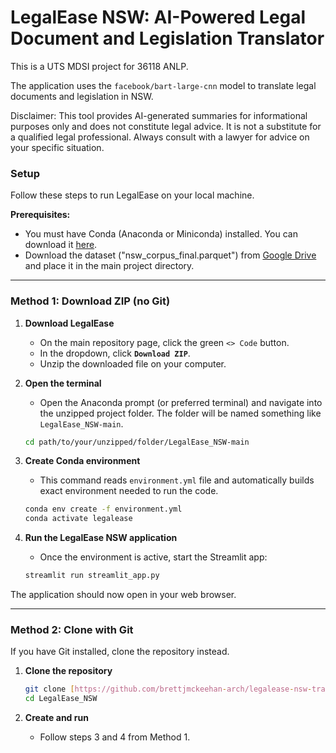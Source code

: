 # LegalEase NSW: AI-Powered Legal Document and Legislation Translator

This is a UTS MDSI project for 36118 ANLP.

The application uses the `facebook/bart-large-cnn` model to translate legal documents and legislation in NSW.

Disclaimer: This tool provides AI-generated summaries for informational purposes only and does not constitute legal advice.
It is not a substitute for a qualified legal professional. Always consult with a lawyer for advice on your specific situation.

### Setup

Follow these steps to run LegalEase on your local machine.

**Prerequisites:**
- You must have Conda (Anaconda or Miniconda) installed. You can download it [here](https://www.anaconda.com/download).
- Download the dataset ("nsw_corpus_final.parquet") from [Google Drive](https://drive.google.com/file/d/13pnrYw-5E8Xnk9cwQ36-VxlQQ6NS44TB/view?usp=sharing) and place it in the main project directory.

---

### Method 1: Download ZIP (no Git)

1.  **Download LegalEase**
    - On the main repository page, click the green `<> Code` button.
    - In the dropdown, click **`Download ZIP`**.
    - Unzip the downloaded file on your computer.

2.  **Open the terminal**
    - Open the Anaconda prompt (or preferred terminal) and navigate into the unzipped project folder. The folder will be named something like `LegalEase_NSW-main`.
    ```bash
    cd path/to/your/unzipped/folder/LegalEase_NSW-main
    ```

3.  **Create Conda environment**
    - This command reads `environment.yml` file and automatically builds exact environment needed to run the code.
    ```bash
    conda env create -f environment.yml
    conda activate legalease
    ```

4.  **Run the LegalEase NSW application**
    - Once the environment is active, start the Streamlit app:
    ```bash
    streamlit run streamlit_app.py
    ```

The application should now open in your web browser.

---

### Method 2: Clone with Git

If you have Git installed, clone the repository instead.

1.  **Clone the repository**
    ```bash
    git clone [https://github.com/brettjmckeehan-arch/legalease-nsw-translator.git](https://github.com/brettjmckeehan-arch/legalease-nsw-translator.git)
    cd LegalEase_NSW
    ```

2.  **Create and run**
    - Follow steps 3 and 4 from Method 1.
